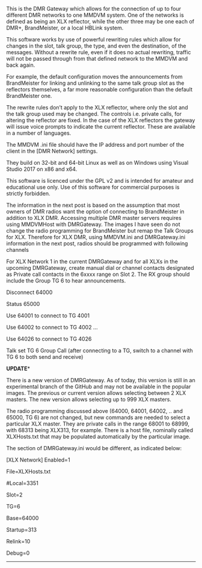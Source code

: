This is the DMR Gateway which allows for the connection of up to four different DMR networks to one MMDVM system. One of the networks is defined as being an XLX reflector, while the other three may be one each of DMR+, BrandMeister, or a local HBLink system.

This software works by use of powerful rewriting rules which allow for changes in the slot, talk group, the type, and even the destination, of the messages. Without a rewrite rule, even if it does no actual rewriting, traffic will not be passed through from that defined network to the MMDVM and back again.

For example, the default configuration moves the announcements from BrandMeister for linking and unlinking to the same talk group slot as the reflectors themselves, a far more reasonable configuration than the default BrandMeister one.

The rewrite rules don’t apply to the XLX reflector, where only the slot and the talk group used may be changed. The controls i.e. private calls, for altering the reflector are fixed. In the case of the XLX reflectors the gateway will issue voice prompts to indicate the current reflector. These are available in a number of languages.

The MMDVM .ini file should have the IP address and port number of the client in the [DMR Network] settings.

They build on 32-bit and 64-bit Linux as well as on Windows using Visual Studio 2017 on x86 and x64.

This software is licenced under the GPL v2 and is intended for amateur and educational use only. Use of this software for commercial purposes is strictly forbidden.

The information in the next post is based on the assumption that most owners of DMR radios want the option of connecting to BrandMeister in addition to XLX DMR. Accessing multiple DMR master servers requires using MMDVMHost with DMRGateway. The images I have seen do not change the radio programming for BrandMeister but remap the Talk Groups for XLX. Therefore for XLX DMR, using MMDVM.ini and DMRGateway.ini information in the next post, radios should be programmed with following channels

For XLX Network 1 in the current DMRGateway and for all XLXs in the upcoming DMRGateway, create manual dial or channel contacts designated as Private call contacts in the 6xxxx range on Slot 2. The RX group should include the Group TG 6 to hear announcements.

Disconnect 64000

Status 65000

Use 64001 to connect to TG 4001

Use 64002 to connect to TG 4002 ...

Use 64026 to connect to TG 4026

Talk set TG 6 Group Call (after connecting to a TG, switch to a channel with TG 6 to both send and receive)

****UPDATE*****

There is a new version of DMRGateway. As of today, this version is still in an experimental branch of the GitHub and may not be available in the popular images. The previous or current version allows selecting between 2 XLX masters. The new version allows selecting up to 999 XLX masters.

The radio programming discussed above (64000, 64001, 64002, .. and 65000, TG 6) are not changed, but new commands are needed to select a particular XLX master. They are private calls in the range 68001 to 68999, with 68313 being XLX313, for example. There is a host file, nominally called XLXHosts.txt that may be populated automatically by the particular image.

The section of DMRGateway.ini would be different, as indicated below:

[XLX Network]
Enabled=1

File=XLXHosts.txt

#Local=3351

Slot=2

TG=6

Base=64000

Startup=313

Relink=10

Debug=0



--------------------------------
